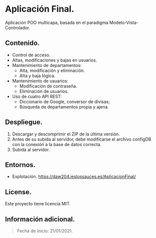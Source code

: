 # Aplicación Final.
Aplicación POO multicapa, basada en el paradigma Modelo-Vista-Controlador.

## Contenido.
* Control de acceso.
* Altas, modificaciones y bajas en usuarios.
* Mantenimiento de departamentos:
    * Alta, modificación y eliminación.
    * Alta y baja lógica.
* Mantenimiento de usuarios:
    * Modificación de contraseña.
    * Eliminación de usuarios.
* Uso de cuatro API REST:
    * Diccionario de Google, conversor de divisas;
    * Búsqueda de departamentos propia y ajena.

## Despliegue.
1. Descargar y descomprimir el ZIP de la última versión.
2. Antes de su subida al servidor, debe modificarse el archivo configDB con la conexión a la base de datos correcta.
3. Subida al servidor.

## Entornos.
* Explotación.
https://daw204.ieslossauces.es/AplicacionFinal/

## License.
Este proyecto tiene licencia MIT.

## Información adicional.
> Fecha de inicio: 21/01/2021.
